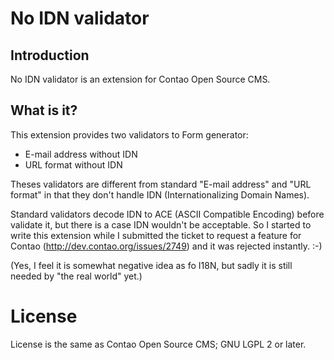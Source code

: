 # No IDN validator

## Introduction

No IDN validator is an extension for Contao Open Source CMS.


## What is it?

This extension provides two validators to Form generator:

* E-mail address without IDN
* URL format without IDN

Theses validators are different from standard "E-mail address" and "URL
format" in that they don't handle IDN (Internationalizing Domain Names).

Standard validators decode IDN to ACE (ASCII Compatible Encoding) before
validate it, but there is a case IDN wouldn't be acceptable.  So I started
to write this extension while I submitted the ticket to request a feature
for Contao (http://dev.contao.org/issues/2749) and it was rejected
instantly.  :-)

(Yes, I feel it is somewhat negative idea as fo I18N, but sadly it is
still needed by "the real world" yet.)

# License

License is the same as Contao Open Source CMS; GNU LGPL 2 or later.
